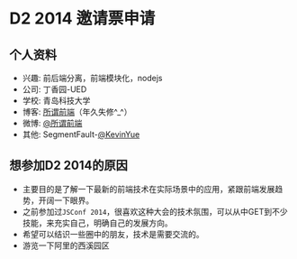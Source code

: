 # D2 2014 邀请票申请

## 个人资料

- 兴趣: 前后端分离，前端模块化，nodejs
- 公司: 丁香园-UED
- 学校: 青岛科技大学
- 博客: [所谓前端](http://happycoder.net)（年久失修^_^）
- 微博: [@所谓前端](http://weibo.com/207340345)
- 其他: SegmentFault-[@KevinYue](http://segmentfault.com/u/scriptjava)

## 想参加D2 2014的原因

- 主要目的是了解一下最新的前端技术在实际场景中的应用，紧跟前端发展趋势，开阔一下眼界。
- 之前参加过`JSConf 2014`，很喜欢这种大会的技术氛围，可以从中GET到不少技能，来充实自己，明确自己的发展方向。
- 希望可以结识一些圈中的朋友，技术是需要交流的。
- 游览一下阿里的西溪园区
